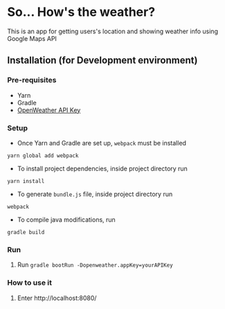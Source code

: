 # So... How's the weather?

This is an app for getting users's location and showing weather info using Google Maps API

## Installation (for Development environment)

### Pre-requisites
 - Yarn
 - Gradle
 - [OpenWeather API Key](http://openweathermap.org/api)

### Setup

- Once Yarn and Gradle are set up, `webpack` must be installed
```
yarn global add webpack
```
- To install project dependencies, inside project directory run
```
yarn install
```
- To generate `bundle.js` file, inside project directory run
```
webpack
```
- To compile java modifications, run
```
gradle build
```
### Run
1. Run `gradle bootRun -Dopenweather.appKey=yourAPIKey`

### How to use it
1. Enter http://localhost:8080/